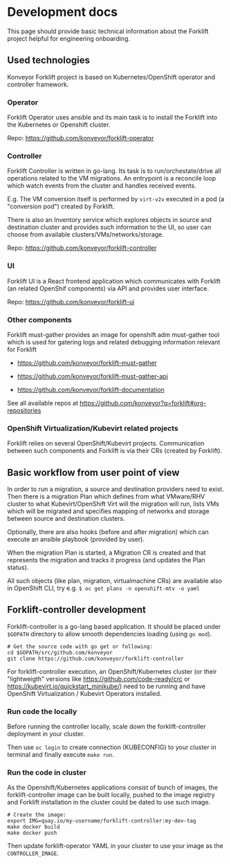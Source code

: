 # Development docs

This page should provide basic technical information about the Forklift project helpful for engineering onboarding.

## Used technologies

Konveyor Forklift project is based on Kubernetes/OpenShift operator and controller framework.

### Operator
Forklift Operator uses ansible and its main task is to install the Forklift into the Kubernetes or Openshift cluster.

Repo: https://github.com/konveyor/forklift-operator

### Controller
Forklift Controller is written in go-lang. Its task is to run/orchestate/drive all operations related to the VM migrations. An entrypoint is a reconcile loop which watch events from the cluster and handles received events.

E.g. The VM conversion itself is performed by ```virt-v2v``` executed in a pod (a "conversion pod") created by Forklift.

There is also an Inventory service which explores objects in source and destination cluster and provides such information to the UI, so user can choose from available clusters/VMs/networks/storage.

Repo: https://github.com/konveyor/forklift-controller

### UI
Forklift UI is a React frontend application which communicates with Forklift (an related OpenShif components) via API and provides user interface.

Repo: https://github.com/konveyor/forklift-ui

### Other components
Forklift must-gather provides an image for openshift adm must-gather tool which is used for gatering logs and related debugging information relevant for Forklift

- https://github.com/konveyor/forklift-must-gather
- https://github.com/konveyor/forklift-must-gather-api

- https://github.com/konveyor/forklift-documentation

See all available repos at https://github.com/konveyor?q=forklift#org-repositories

### OpenShift Virtualization/Kubevirt related projects

Forklift relies on several OpenShift/Kubevirt projects. Communication between such components and Forklift is via their CRs (created by Forklift).

## Basic workflow from user point of view

In order to run a migration, a source and destination providers need to exist. Then there is a migration Plan which defines from what VMware/RHV cluster to what Kubevirt/OpenShift Virt will the migration will run, lists VMs which will be migrated and specifies mapping of networks and storage between source and destination clusters.

Optionally, there are also hooks (before and after migration) which can execute an ansible playbook (provided by user).

When the migration Plan is started, a Migration CR is created and that represents the migration and tracks it progress (and updates the Plan status).

All such objects (like plan, migration, virtualmachine CRs) are available also in OpenShift CLI, try e.g. ```$ oc get plans -n openshift-mtv -o yaml```

## Forklift-controller development

Forklift-controller is a go-lang based application. It should be placed under ```$GOPATH``` directory to allow smooth dependencies loading (using ```go mod```).

```
# Get the source code with go get or following:
cd $GOPATH/src/github.com/konveyor
git clone https://github.com/konveyor/forklift-controller
```

For forklift-controller execution, an OpenShift/Kubernetes cluster (or their "lightweigth" versions like https://github.com/code-ready/crc or https://kubevirt.io/quickstart_minikube/) need to be running and have OpenShift Virtualization / Kubevirt Operators installed.

### Run code the locally

Before running the controller locally, scale down the forklift-controller deployment in your cluster.

Then use ```oc login``` to create connection (KUBECONFIG) to your cluster in terminal and finally execute ```make run```.

### Run the code in cluster

As the Openshift/Kubernetes applications consist of bunch of images, the forklift-controller image can be built locally, pushed to the image registry and Forklift installation in the cluster could be dated to use such image.

```
# Create the image:
export IMG=quay.io/my-username/forklift-controller:my-dev-tag
make docker build
make docker push
```

Then update forklift-operator YAML in your cluster to use your image as the ```CONTROLLER_IMAGE```.
